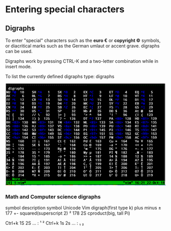 # Entering special characters 

## Digraphs 

To enter "special" characters such as the **euro €** or **copyright ©** symbols, or diacritical marks such as the German umlaut or accent grave. digraphs can be used. 

Digraphs work by pressing CTRL-K and a two-letter combination while in insert mode.  

To list the currently defined digraphs type: digraphs

![defined digraphs type](/imgs/ilikeit/vim/vim_digraphs.png?raw=true)


### Math and Computer science digraphs 

symbol description          symbol  Unicode         Vim digraph(first type <Ctrl>k)
plus minus                  ±       177             +- 
squared(superscript 2)      ²       178             2S 
cproduct(big, tall Pi)

Ctrl+k 1S 2S ... : ¹ ² 
Ctrl+k 1s 2s ... : ₁ ₂ 


